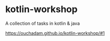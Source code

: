 # kotlin-workshop
A collection of tasks in kotlin &amp; java

https://ouchadam.github.io/kotlin-workshop/#1
